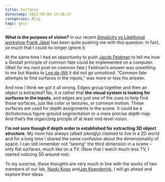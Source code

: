 ```yaml
---
title: Surfaces
datestamp: 2012-05-04 13:36:27
categories: Blog
tags: gmin
---
```


**What is the purpose of vision?** In our recent [Simplicity vs Likelihood workshop](http://gestaltrevision.be/blog/) [Frank Jäkel](http://cogsci.uni-osnabrueck.de/en/lectures?mode=pubs&type=o3_staff&sid=6325) has been quite pushing me with this question. In fact, so much that I could no longer ignore it.

At the same time I had an opportunity to push [Jacob Feldman](http://ruccs.rutgers.edu/~jacob/) to tell me how a Gestalt principle of common fate could be implemented on a computer. (Wait for my next post on common fate.) Feldman’s answer was unsettling to me but thanks to [Lee de-Wit](https://sites.google.com/site/leehdewit/) it did not go unnoticed. “Common fate attempts to find surfaces in the inputs,” was more or less his answer.

And now I think we got it all wrong. Edges group together and then an object is extracted? No, it is rather that **the visual system is looking for surfaces in the inputs**, and edges are just one of the cues to help find those surfaces, just like color or textures, or common motion. These surfaces are used for depth assignments in the scene. It could be a dichotomous figure-ground segmentation or a more precise depth map. And that’s the organizing priciple of at least mid-level vision.

**I’m not sure though if depth order is established for extracting 3D object structure**. My mom has always (albeit jokingly) claimed to live in a 2D world and for a long time I shared the same confusion about the dimensionality of space. I can still remember not “seeing” the third dimension in a scene – only flat surfaces, much like on a TV. (Now that I watch much less TV, I started noticing 3D around me).

To my surprise, these thoughts are very much in line with the works of two members of our lab, [Naoki Kogo](http://www.gestaltrevision.be/en/what-we-do/individual-projects/52-postdocs/23-underlying-mechanisms-for-completion-figure-ground-organization-border-ownership-computation) and[Jan Koenderink](http://www.gestaltrevision.be/en/about-us/contact/all-contacts/45-jan-j-koenderink). I will go ahead and explore their ideas.
